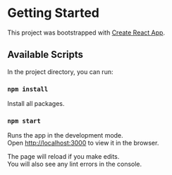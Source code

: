 # Getting Started

This project was bootstrapped with [Create React App](https://github.com/facebook/create-react-app).

## Available Scripts

In the project directory, you can run:

### `npm install`

Install all packages.

### `npm start`

Runs the app in the development mode.\
Open [http://localhost:3000](http://localhost:3000) to view it in the browser.

The page will reload if you make edits.\
You will also see any lint errors in the console.